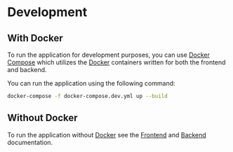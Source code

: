 # Development

## With Docker
To run the application for development purposes, you can use [Docker Compose](https://docs.docker.com/compose/) which utilizes the [Docker](https://www.docker.com/) containers written for both the frontend and backend.

You can run the application using the following command:
```bash
docker-compose -f docker-compose.dev.yml up --build
```

## Without Docker
To run the application without [Docker](https://www.docker.com/) see the [Frontend](./FRONTEND.md) and [Backend](./BACKEND.md) documentation.